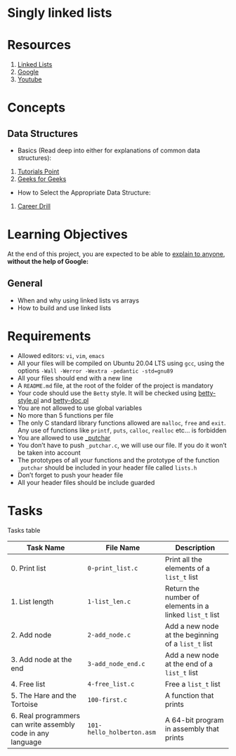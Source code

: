 # Singly linked lists

# Resources
1. [Linked Lists](https://www.youtube.com/watch?v=udapt4FGY20&t=130s)
2. [Google](https://www.google.com/#q=linked+lists)
3. [Youtube](https://www.youtube.com/results?search_query=linked+lists)

# Concepts
## Data Structures
* Basics (Read deep into either for explanations of common data structures):
1. [Tutorials Point](https://www.tutorialspoint.com/data_structures_algorithms/data_structures_basics.htm)
2. [Geeks for Geeks](https://www.geeksforgeeks.org/data-structures/)

* How to Select the Appropriate Data Structure:
1. [Career Drill](https://www.careerdrill.com/blog/coding-interview/choosing-the-right-data-structure-to-solve-problems/)

# Learning Objectives
At the end of this project, you are expected to be able to [explain to anyone](https://fs.blog/feynman-learning-technique/?fbclid=IwAR2K5_BGPVo0QjJXkOIIqNsqcXK4lTskPWJvA0asKQIGtCPWaQBdKmj1Ztg), **without the help of Google:**

## General
* When and why using linked lists vs arrays
* How to build and use linked lists

# Requirements
* Allowed editors: `vi`, `vim`, `emacs`
* All your files will be compiled on Ubuntu 20.04 LTS using `gcc`, using the options `-Wall -Werror -Wextra -pedantic -std=gnu89`
* All your files should end with a new line
* A `README.md` file, at the root of the folder of the project is mandatory
* Your code should use the `Betty` style. It will be checked using [betty-style.pl](https://github.com/holbertonschool/Betty/blob/master/betty-style.pl) and [betty-doc.pl](https://github.com/holbertonschool/Betty/blob/master/betty-doc.pl)
* You are not allowed to use global variables
* No more than 5 functions per file
* The only C standard library functions allowed are `malloc`, `free` and `exit`. Any use of functions like `printf`, `puts`, `calloc`, `realloc` etc… is forbidden
* You are allowed to use [_putchar](https://github.com/holbertonschool/_putchar.c/blob/master/_putchar.c)
* You don’t have to push `_putchar.c`, we will use our file. If you do it won’t be taken into account
* The prototypes of all your functions and the prototype of the function `_putchar` should be included in your header file called `lists.h`
* Don’t forget to push your header file
* All your header files should be include guarded

# Tasks
Tasks table

| Task Name  | File Name | Description |
| --------------- | ------------------------------ |---------------------------------------------------------------|
| 0. Print list | `0-print_list.c`  | Print all the elements of a `list_t` list |
| 1. List length | `1-list_len.c` | Return the number of elements in a linked `list_t` list |
| 2. Add node | `2-add_node.c` | Add a new node at the beginning of a `list_t` list |
| 3. Add node at the end | `3-add_node_end.c` | Add a new node at the end of a `list_t` list |
| 4. Free list | `4-free_list.c` | Free a `list_t` list |
| 5. The Hare and the Tortoise | `100-first.c` | A function that prints |
| 6. Real programmers can write assembly code in any language | `101-hello_holberton.asm` | A 64-bit program in assembly that prints |
